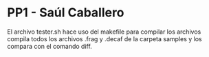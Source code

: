 # PP1 - Saúl Caballero

El archivo tester.sh hace uso del makefile para compilar los archivos compila todos los archivos .frag y .decaf de la carpeta samples y los compara con el comando diff.  
